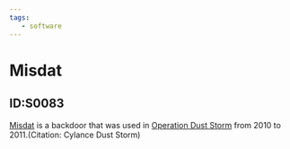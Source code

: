 ```yaml
---
tags:
   - software
---
```

# Misdat
## ID:S0083
[Misdat](/mitre/software/S0083) is a backdoor that was used in [Operation Dust Storm](/mitre/campaigns/C0016) from 2010 to 2011.(Citation: Cylance Dust Storm)
